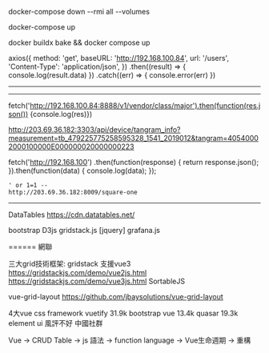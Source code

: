 docker-compose down --rmi all --volumes

docker-compose up

docker buildx bake && docker compose up


  axios({
  method: 'get',
  baseURL: 'http://192.168.100.84',
  url: '/users',
  'Content-Type': 'application/json',
})
  .then((result) => { console.log(result.data) })
  .catch((err) => { console.error(err) })


---


----

 
fetch('http://192.168.100.84:8888/v1/vendor/class/major').then(function(res.json()) {console.log(res)})
  
  http://203.69.36.182:3303/api/device/tangram_info?measurement=tb_479225775258595328_1541_2019012&tangram=40540002000100000E000000020000000223

  
fetch('http://192.168.100')
.then(function(response) {
return response.json();
}).then(function(data) {
console.log(data);
});
  
  
	' or 1=1 --
	http://203.69.36.182:8009/square-one


---

DataTables
https://cdn.datatables.net/

bootstrap
D3js
gridstack.js [jquery]
grafana.js



======
網聯

三大grid技術框架:
gridstack 支援vue3
https://gridstackjs.com/demo/vue2js.html
https://gridstackjs.com/demo/vue3js.html
SortableJS

vue-grid-layout
https://github.com/jbaysolutions/vue-grid-layout

4大vue css framework
vuetify 31.9k
bootstrap vue 13.4k
quasar 19.3k
element ui 風評不好 中國社群

Vue -> CRUD Table -> js 語法 -> function language -> Vue生命週期 -> 重構